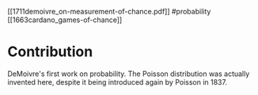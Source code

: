 [[1711demoivre_on-measurement-of-chance.pdf]]
#probability
[[1663cardano_games-of-chance]]

# Contribution 

   DeMoivre's first work on probability. The Poisson distribution was actually invented here, despite it being introduced again by Poisson in 1837. 
